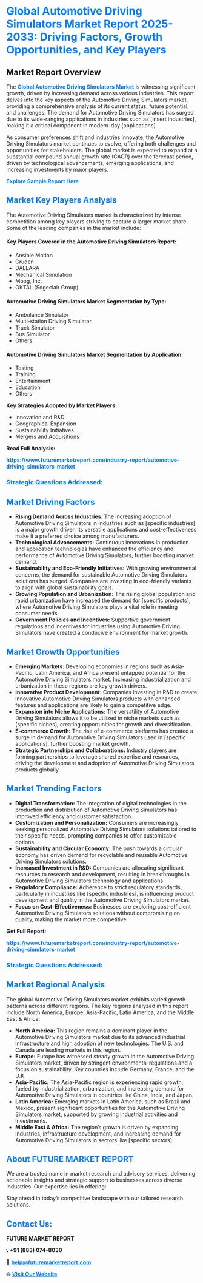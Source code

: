 <h1 style="color: #007BFF;">Global Automotive Driving Simulators Market Report 2025-2033: Driving Factors, Growth Opportunities, and Key Players</h1>

<section id="overview">
<h2>Market Report Overview</h2>
<p>The <a href="https://www.futuremarketreport.com/industry-report/automotive-driving-simulators-market" style="color: #007BFF; text-decoration: none;"><strong>Global Automotive Driving Simulators Market</strong></a> is witnessing significant growth, driven by increasing demand across various industries. This report delves into the key aspects of the Automotive Driving Simulators market, providing a comprehensive analysis of its current status, future potential, and challenges. The demand for Automotive Driving Simulators has surged due to its wide-ranging applications in industries such as [insert industries], making it a critical component in modern-day [applications].</p>
<p>As consumer preferences shift and industries innovate, the Automotive Driving Simulators market continues to evolve, offering both challenges and opportunities for stakeholders. The global market is expected to expand at a substantial compound annual growth rate (CAGR) over the forecast period, driven by technological advancements, emerging applications, and increasing investments by major players.</p>
</section>

<section id="overview">
<p><a href="https://www.futuremarketreport.com/request-sample/reportId=56192" style="color: #007BFF; text-decoration: none;"><strong>Explore Sample Report Here</strong></a></p>
</section>

<section id="key-players">
<h2 style="color: #007BFF;">Market Key Players Analysis</h2>
<p>The Automotive Driving Simulators market is characterized by intense competition among key players striving to capture a larger market share. Some of the leading companies in the market include:</p>
<h4>Key Players Covered in the Automotive Driving Simulators Report:</h4>
<ul><li>Ansible Motion</li><li>Cruden</li><li>DALLARA</li><li>Mechanical Simulation</li><li>Moog, Inc.</li><li>OKTAL (Sogeclair Group)</li></ul>
<h4>Automotive Driving Simulators Market Segmentation by Type:</h4>
<ul><li>Ambulance Simulator</li><li>Multi-station Driving Simulator</li><li>Truck Simulator</li><li>Bus Simulator</li><li>Others</li></ul>

<h4>Automotive Driving Simulators Market Segmentation by Application:</h4>
<ul><li>Testing</li><li>Training</li><li>Entertainment</li><li>Education</li><li>Others</li></ul>
<p><strong>Key Strategies Adopted by Market Players:</strong></p>
<ul>
<li>Innovation and R&D</li>
<li>Geographical Expansion</li>
<li>Sustainability Initiatives</li>
<li>Mergers and Acquisitions</li>
</ul>
</section>

<section>
<p><strong>Read Full Analysis: </strong></p><a href="https://www.futuremarketreport.com/industry-report/automotive-driving-simulators-market" style="color: #007BFF; text-decoration: none;"><strong>https://www.futuremarketreport.com/industry-report/automotive-driving-simulators-market</strong></a>
<h3 style="color: #007BFF;">Strategic Questions Addressed:</h3>
</section>

<section id="driving-factors">
<h2 style="color: #007BFF;">Market Driving Factors</h2>
<ul>
<li><strong>Rising Demand Across Industries:</strong> The increasing adoption of Automotive Driving Simulators in industries such as [specific industries] is a major growth driver. Its versatile applications and cost-effectiveness make it a preferred choice among manufacturers.</li>
<li><strong>Technological Advancements:</strong> Continuous innovations in production and application technologies have enhanced the efficiency and performance of Automotive Driving Simulators, further boosting market demand.</li>
<li><strong>Sustainability and Eco-Friendly Initiatives:</strong> With growing environmental concerns, the demand for sustainable Automotive Driving Simulators solutions has surged. Companies are investing in eco-friendly variants to align with global sustainability goals.</li>
<li><strong>Growing Population and Urbanization:</strong> The rising global population and rapid urbanization have increased the demand for [specific products], where Automotive Driving Simulators plays a vital role in meeting consumer needs.</li>
<li><strong>Government Policies and Incentives:</strong> Supportive government regulations and incentives for industries using Automotive Driving Simulators have created a conducive environment for market growth.</li>
</ul>
</section>

<section id="growth-opportunities">
<h2 style="color: #007BFF;">Market Growth Opportunities</h2>
<ul>
<li><strong>Emerging Markets:</strong> Developing economies in regions such as Asia-Pacific, Latin America, and Africa present untapped potential for the Automotive Driving Simulators market. Increasing industrialization and urbanization in these regions are key growth drivers.</li>
<li><strong>Innovative Product Development:</strong> Companies investing in R&D to create innovative Automotive Driving Simulators products with enhanced features and applications are likely to gain a competitive edge.</li>
<li><strong>Expansion into Niche Applications:</strong> The versatility of Automotive Driving Simulators allows it to be utilized in niche markets such as [specific niches], creating opportunities for growth and diversification.</li>
<li><strong>E-commerce Growth:</strong> The rise of e-commerce platforms has created a surge in demand for Automotive Driving Simulators used in [specific applications], further boosting market growth.</li>
<li><strong>Strategic Partnerships and Collaborations:</strong> Industry players are forming partnerships to leverage shared expertise and resources, driving the development and adoption of Automotive Driving Simulators products globally.</li>
</ul>
</section>

<section id="trending-factors">
<h2 style="color: #007BFF;">Market Trending Factors</h2>
<ul>
<li><strong>Digital Transformation:</strong> The integration of digital technologies in the production and distribution of Automotive Driving Simulators has improved efficiency and customer satisfaction.</li>
<li><strong>Customization and Personalization:</strong> Consumers are increasingly seeking personalized Automotive Driving Simulators solutions tailored to their specific needs, prompting companies to offer customizable options.</li>
<li><strong>Sustainability and Circular Economy:</strong> The push towards a circular economy has driven demand for recyclable and reusable Automotive Driving Simulators solutions.</li>
<li><strong>Increased Investment in R&D:</strong> Companies are allocating significant resources to research and development, resulting in breakthroughs in Automotive Driving Simulators technology and applications.</li>
<li><strong>Regulatory Compliance:</strong> Adherence to strict regulatory standards, particularly in industries like [specific industries], is influencing product development and quality in the Automotive Driving Simulators market.</li>
<li><strong>Focus on Cost-Effectiveness:</strong> Businesses are exploring cost-efficient Automotive Driving Simulators solutions without compromising on quality, making the market more competitive.</li>
</ul>
</section>

<section>
<p><strong>Get Full Report: </strong></p><a href="https://www.futuremarketreport.com/industry-report/automotive-driving-simulators-market" style="color: #007BFF; text-decoration: none;"><strong>https://www.futuremarketreport.com/industry-report/automotive-driving-simulators-market</strong></a>
<h3 style="color: #007BFF;">Strategic Questions Addressed:</h3>
</section>


<section id="regional-analysis">
<h2 style="color: #007BFF;">Market Regional Analysis</h2>
<p>The global Automotive Driving Simulators market exhibits varied growth patterns across different regions. The key regions analyzed in this report include North America, Europe, Asia-Pacific, Latin America, and the Middle East & Africa:</p>
<ul>
<li><strong>North America:</strong> This region remains a dominant player in the Automotive Driving Simulators market due to its advanced industrial infrastructure and high adoption of new technologies. The U.S. and Canada are leading markets in this region.</li>
<li><strong>Europe:</strong> Europe has witnessed steady growth in the Automotive Driving Simulators market, driven by stringent environmental regulations and a focus on sustainability. Key countries include Germany, France, and the U.K.</li>
<li><strong>Asia-Pacific:</strong> The Asia-Pacific region is experiencing rapid growth, fueled by industrialization, urbanization, and increasing demand for Automotive Driving Simulators in countries like China, India, and Japan.</li>
<li><strong>Latin America:</strong> Emerging markets in Latin America, such as Brazil and Mexico, present significant opportunities for the Automotive Driving Simulators market, supported by growing industrial activities and investments.</li>
<li><strong>Middle East & Africa:</strong> The region’s growth is driven by expanding industries, infrastructure development, and increasing demand for Automotive Driving Simulators in sectors like [specific sectors].</li>
</ul>
</section>

<footer>
<h2 style="color: #007BFF;">About FUTURE MARKET REPORT</h2>
<p>We are a trusted name in market research and advisory services, delivering actionable insights and strategic support to businesses across diverse industries. Our expertise lies in offering:</p>

<p>Stay ahead in today’s competitive landscape with our tailored research solutions.</p>

<h2 style="color: #007BFF;">Contact Us:</h2>
<p><strong>FUTURE MARKET REPORT</strong></p>
<p>📞 <strong>+91 (883) 074-8030</strong></p>
<p>📧 <strong><a href="mailto:help@futuremarketreport.com" style="color: #007BFF;">help@futuremarketreport.com</a></strong></p>
<p>🌐 <strong><a href="https://www.futuremarketreport.com/" style="color: #007BFF;">Visit Our Website</a></strong></p>
</footer>